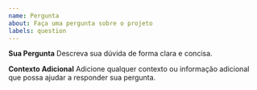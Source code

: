 ```yaml
---
name: Pergunta
about: Faça uma pergunta sobre o projeto
labels: question
---
```


**Sua Pergunta**
Descreva sua dúvida de forma clara e concisa.

**Contexto Adicional**
Adicione qualquer contexto ou informação adicional que possa ajudar a responder sua pergunta.